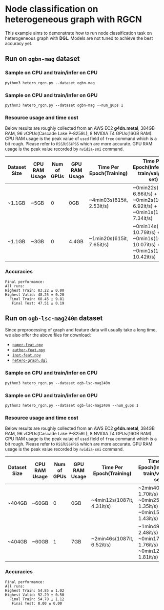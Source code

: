 # Node classification on heterogeneous graph with RGCN

This example aims to demonstrate how to run node classification task on heterogeneous graph with **DGL**. Models are not tuned to achieve the best accuracy yet.

## Run on `ogbn-mag` dataset

### Sample on CPU and train/infer on CPU
```
python3 hetero_rgcn.py --dataset ogbn-mag
```

### Sample on CPU and train/infer on GPU
```
python3 hetero_rgcn.py --dataset ogbn-mag --num_gups 1
```

### Resource usage and time cost
Below results are roughly collected from an AWS EC2 **g4dn.metal**, 384GB RAM, 96 vCPUs(Cascade Lake P-8259L), 8 NVIDIA T4 GPUs(16GB RAM). CPU RAM usage is the peak value of `used` field of `free` command which is a bit rough. Please refer to `RSS`/`USS`/`PSS` which are more accurate. GPU RAM usage is the peak value recorded by `nvidia-smi` command.

| Dataset Size | CPU RAM Usage | Num of GPUs | GPU RAM Usage | Time Per Epoch(Training) | Time Per Epoch(Inference: train/val/test set)      |
| ------------ | ------------- | ----------- | ---------- | --------- | ---------------------------    |
| ~1.1GB       | ~5GB        | 0           |  0GB       | ~4min03s(615it, 2.53it/s)   | ~0min22s(154it, 6.86it/s) + ~0min2s(16it, 6.92it/s) + ~0min1s(11it, 7.34it/s)   |
| ~1.1GB       | ~3GB          | 0           |  4.4GB     | ~1min20s(615it, 7.65it/s)   | ~0min14s(154it, 10.79it/s) + ~0min1s(16it, 10.07it/s) + ~0min1s(11it, 10.42it/s)   |

### Accuracies
```
Final performance: 
All runs:
Highest Train: 83.22 ± 0.00
Highest Valid: 48.25 ± 0.20
  Final Train: 68.45 ± 9.81
   Final Test: 47.51 ± 0.19
```

## Run on `ogb-lsc-mag240m` dataset
Since preprocessing of graph and feature data will usually take a long time, we also offer the above files for download:

* [`paper-feat.npy`](https://dgl-data.s3-accelerate.amazonaws.com/dataset/OGB-LSC/paper-feat.npy)
* [`author-feat.npy`](https://dgl-data.s3-accelerate.amazonaws.com/dataset/OGB-LSC/author-feat.npy)
* [`inst-feat.npy`](https://dgl-data.s3-accelerate.amazonaws.com/dataset/OGB-LSC/inst-feat.npy)
* [`hetero-graph.dgl`](https://dgl-data.s3-accelerate.amazonaws.com/dataset/OGB-LSC/hetero-graph.dgl)

### Sample on CPU and train/infer on CPU
```
python3 hetero_rgcn.py --dataset ogb-lsc-mag240m
```

### Sample on CPU and train/infer on GPU
```
python3 hetero_rgcn.py --dataset ogb-lsc-mag240m --num_gups 1
```

### Resource usage and time cost
Below results are roughly collected from an AWS EC2 **g4dn.metal**, 384GB RAM, 96 vCPUs(Cascade Lake P-8259L), 8 NVIDIA T4 GPUs(16GB RAM). CPU RAM usage is the peak value of `used` field of `free` command which is a bit rough. Please refer to `RSS`/`USS`/`PSS` which are more accurate. GPU RAM usage is the peak value recorded by `nvidia-smi` command.

| Dataset Size | CPU RAM Usage | Num of GPUs | GPU RAM Usage | Time Per Epoch(Training) | Time Per Epoch(Inference: train/val/test set)      |
| ------------ | ------------- | ----------- | ---------- | --------- | ---------------------------    |
| ~404GB       | ~60GB       | 0           |  0GB       | ~4min12s(1087it, 4.31it/s)  | ~2min40s(272it, 1.70it/s) + ~0min25s(34it, 1.35it/s) + ~0min15s(22it, 1.43it/s)   |
| ~404GB       | ~60GB       | 1           |  7GB       | ~2min46s(1087it, 6.52it/s)  | ~1min49s(272it, 2.48it/s) + ~0min17s(34it, 1.76it/s) + ~0min12s(22it, 1.81it/s)  |

### Accuracies
```
Final performance: 
All runs:
Highest Train: 54.85 ± 1.02
Highest Valid: 52.29 ± 0.50
  Final Train: 54.78 ± 1.12
   Final Test: 0.00 ± 0.00
```
